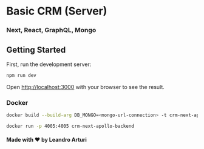 # Basic CRM (Server)

### Next, React, GraphQL, Mongo

## Getting Started

First, run the development server:

```bash
npm run dev
```

Open [http://localhost:3000](http://localhost:3000) with your browser to see the result.

### Docker

```bash
docker build --build-arg DB_MONGO=<mongo-url-connection> -t crm-next-apollo-backend:latest .

docker run -p 4005:4005 crm-next-apollo-backend
```

#### Made with ❤️ by Leandro Arturi
